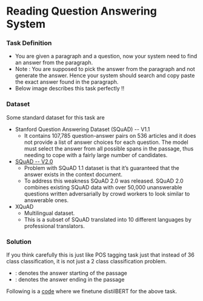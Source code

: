 # Reading Question Answering System

### Task Definition
- You are given a paragraph and a question, now your system need to find an answer from the paragraph.
- Note : You are supposed to pick the answer from the paragraph and not generate the answer. Hence your system should search and copy paste the exact answer found in the paragraph.
- Below image describes this task perfectly !!


### Dataset
Some standard dataset for this task are 
- Stanford Question Answering Dataset (SQuAD) -- V1.1
    - It contains 107,785 question-answer pairs on 536 articles and it does not provide a list of answer choices for each question. The model must select the answer from all possible spans in the passage, thus needing to cope with a fairly large number of candidates.
- [SQuAD -- V2.0](https://rajpurkar.github.io/SQuAD-explorer/)
    - Problem with SQuAD 1.1 dataset is that it’s guaranteed that the answer exists in the context document.
    - To address this weakness SQuAD 2.0 was released. SQuAD 2.0 combines existing SQuAD data with over 50,000 unanswerable questions written adversarially by crowd workers to look similar to answerable ones.
- XQuAD
    - Multilingual dataset.
    - This is a subset of SQuAD translated into 10 different languages by professional translators.





### Solution
If you think carefully this is just like POS tagging task just that instead of 36 class classification, it is not just a 2 class classification problem.
- <START> : denotes the answer starting of the passage
- <END> : denotes the answer ending in the passage

Following is a [code](https://github.com/khetansarvesh/NLP/blob/main/unitask_downstream_nlp/Word-Level-Classification/Reading_QA.ipynb) where we finetune distilBERT for the above task.